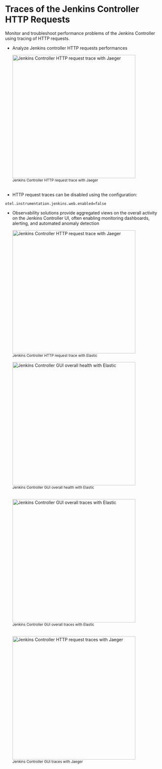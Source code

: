 # Traces of the Jenkins Controller HTTP Requests


Monitor and troubleshoot performance problems of the Jenkins Controller using tracing of HTTP requests.

* Analyze Jenkins controller HTTP requests performances


     <img alt="Jenkins Controller HTTP request trace with Jaeger" width="400px" src="https://raw.githubusercontent.com/jenkinsci/opentelemetry-plugin/master/docs/images/http-tracing/jenkins-http-request-trace-jaeger.png" /><br/><sub>Jenkins Controller HTTP request trace with Jaeger</sub><br/><br/>


* HTTP request traces can be disabled using the configuration:

```
otel.instrumentation.jenkins.web.enabled=false
```

* Observability solutions provide aggregated views on the overall activity on the Jenkins Controller UI, often enabling monitoring dashboards, alerting, and automated anomaly detection

     <img alt="Jenkins Controller HTTP request trace with Jaeger" width="400px" src="https://raw.githubusercontent.com/jenkinsci/opentelemetry-plugin/master/docs/images/http-tracing/jenkins-http-request-trace-elastic.png" /><br/><sub>Jenkins Controller HTTP request trace with Elastic</sub>

     <img alt="Jenkins Controller GUI overall health with Elastic" width="400px" src="https://raw.githubusercontent.com/jenkinsci/opentelemetry-plugin/master/docs/images/http-tracing/jenkins-http-request-traces-overview-elastic.png" /><br/><sub>Jenkins Controller GUI overall health with Elastic</sub><br/><br/>

     <img alt="Jenkins Controller GUI overall traces with Elastic" width="400px" src="https://raw.githubusercontent.com/jenkinsci/opentelemetry-plugin/master/docs/images/http-tracing/jenkins-http-request-traces-elastic.png" /><br/><sub>Jenkins Controller GUI overall traces with Elastic</sub><br/><br/>

     <img alt="Jenkins Controller HTTP request traces with Jaeger" width="400px" src="https://raw.githubusercontent.com/jenkinsci/opentelemetry-plugin/master/docs/images/http-tracing/jenkins-http-request-traces-jaeger.png" /><br/><sub>Jenkins Controller GUI traces with Jaeger</sub>
